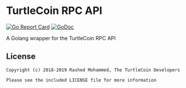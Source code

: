 # TurtleCoin RPC API

[![Go Report Card](https://goreportcard.com/badge/github.com/turtlecoin/turtlecoin-rpc-go)](https://goreportcard.com/report/github.com/turtlecoin/turtlecoin-rpc-go)
[![GoDoc](https://godoc.org/github.com/turtlecoin/turtlecoin-rpc-go?status.svg)](https://godoc.org/github.com/turtlecoin/turtlecoin-rpc-go)

A Golang wrapper for the TurtleCoin RPC API


## License

```
Copyright (c) 2018-2019 Rashed Mohammed, The TurtleCoin Developers

Please see the included LICENSE file for more information
```
